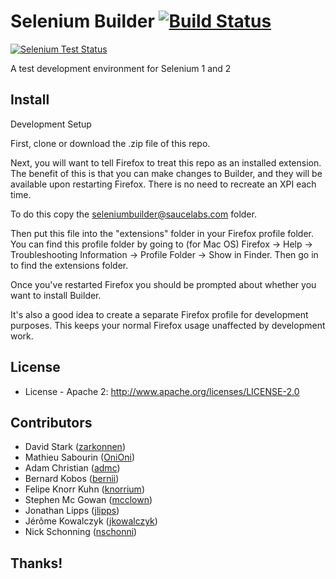 # Selenium Builder [![Build Status](https://secure.travis-ci.org/sebuilder/se-builder.png)](http://travis-ci.org/sebuilder/se-builder)

[![Selenium Test Status](https://saucelabs.com/browser-matrix/sebuilder.svg)](https://saucelabs.com/u/sebuilder)

A test development environment for Selenium 1 and 2

## Install

Development Setup

First, clone or download the .zip file of this repo.

Next, you will want to tell Firefox to treat this repo as an installed extension. The benefit of this is that you can make changes to Builder, and they will be available upon restarting Firefox. There is no need to recreate an XPI each time.

To do this copy the seleniumbuilder@saucelabs.com folder.

Then put this file into the "extensions" folder in your Firefox profile folder. You can find this profile folder by going to (for Mac OS) Firefox -> Help -> Troubleshooting Information -> Profile Folder -> Show in Finder. Then go in to find the extensions folder.

Once you've restarted Firefox you should be prompted about whether you want to install Builder.

It's also a good idea to create a separate Firefox profile for development purposes. This keeps your normal Firefox usage unaffected by development work.

## License

  * License - Apache 2: http://www.apache.org/licenses/LICENSE-2.0
  
## Contributors

  * David Stark ([zarkonnen](https://github.com/Zarkonnen))
  * Mathieu Sabourin ([OniOni](https://github.com/OniOni))
  * Adam Christian ([admc](https://github.com/admc))
  * Bernard Kobos ([bernii](https://github.com/bernii))
  * Felipe Knorr Kuhn ([knorrium](https://github.com/knorrium))
  * Stephen Mc Gowan ([mcclown](https://github.com/mcclown))
  * Jonathan Lipps ([jlipps](https://github.com/jlipps))
  * Jérôme Kowalczyk ([jkowalczyk](https://github.com/jkowalczyk))
  * Nick Schonning ([nschonni](https://github.com/nschonni))

## Thanks!
